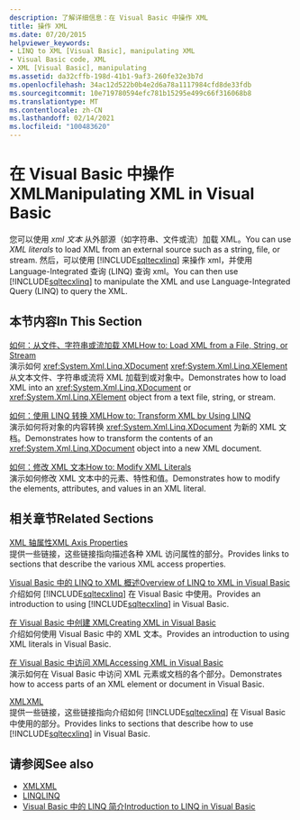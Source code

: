 ```yaml
---
description: 了解详细信息：在 Visual Basic 中操作 XML
title: 操作 XML
ms.date: 07/20/2015
helpviewer_keywords:
- LINQ to XML [Visual Basic], manipulating XML
- Visual Basic code, XML
- XML [Visual Basic], manipulating
ms.assetid: da32cffb-198d-41b1-9af3-260fe32e3b7d
ms.openlocfilehash: 34ac12d522b0b4e2d6a78a1117984cfd8de33fdb
ms.sourcegitcommit: 10e719780594efc781b15295e499c66f316068b8
ms.translationtype: MT
ms.contentlocale: zh-CN
ms.lasthandoff: 02/14/2021
ms.locfileid: "100483620"
---
```

# <a name="manipulating-xml-in-visual-basic"></a><span data-ttu-id="8bcaa-103">在 Visual Basic 中操作 XML</span><span class="sxs-lookup"><span data-stu-id="8bcaa-103">Manipulating XML in Visual Basic</span></span>

<span data-ttu-id="8bcaa-104">您可以使用 *xml 文本* 从外部源（如字符串、文件或流）加载 XML。</span><span class="sxs-lookup"><span data-stu-id="8bcaa-104">You can use *XML literals* to load XML from an external source such as a string, file, or stream.</span></span> <span data-ttu-id="8bcaa-105">然后，可以使用 [!INCLUDE[sqltecxlinq](~/includes/sqltecxlinq-md.md)] 来操作 xml，并使用 Language-Integrated 查询 (LINQ) 查询 xml。</span><span class="sxs-lookup"><span data-stu-id="8bcaa-105">You can then use [!INCLUDE[sqltecxlinq](~/includes/sqltecxlinq-md.md)] to manipulate the XML and use Language-Integrated Query (LINQ) to query the XML.</span></span>  
  
## <a name="in-this-section"></a><span data-ttu-id="8bcaa-106">本节内容</span><span class="sxs-lookup"><span data-stu-id="8bcaa-106">In This Section</span></span>  

 [<span data-ttu-id="8bcaa-107">如何：从文件、字符串或流加载 XML</span><span class="sxs-lookup"><span data-stu-id="8bcaa-107">How to: Load XML from a File, String, or Stream</span></span>](how-to-load-xml-from-a-file-string-or-stream.md)  
 <span data-ttu-id="8bcaa-108">演示如何 <xref:System.Xml.Linq.XDocument> <xref:System.Xml.Linq.XElement> 从文本文件、字符串或流将 XML 加载到或对象中。</span><span class="sxs-lookup"><span data-stu-id="8bcaa-108">Demonstrates how to load XML into an <xref:System.Xml.Linq.XDocument> or <xref:System.Xml.Linq.XElement> object from a text file, string, or stream.</span></span>  
  
 [<span data-ttu-id="8bcaa-109">如何：使用 LINQ 转换 XML</span><span class="sxs-lookup"><span data-stu-id="8bcaa-109">How to: Transform XML by Using LINQ</span></span>](how-to-transform-xml-by-using-linq.md)  
 <span data-ttu-id="8bcaa-110">演示如何将对象的内容转换 <xref:System.Xml.Linq.XDocument> 为新的 XML 文档。</span><span class="sxs-lookup"><span data-stu-id="8bcaa-110">Demonstrates how to transform the contents of an <xref:System.Xml.Linq.XDocument> object into a new XML document.</span></span>  
  
 [<span data-ttu-id="8bcaa-111">如何：修改 XML 文本</span><span class="sxs-lookup"><span data-stu-id="8bcaa-111">How to: Modify XML Literals</span></span>](how-to-modify-xml-literals.md)  
 <span data-ttu-id="8bcaa-112">演示如何修改 XML 文本中的元素、特性和值。</span><span class="sxs-lookup"><span data-stu-id="8bcaa-112">Demonstrates how to modify the elements, attributes, and values in an XML literal.</span></span>  
  
## <a name="related-sections"></a><span data-ttu-id="8bcaa-113">相关章节</span><span class="sxs-lookup"><span data-stu-id="8bcaa-113">Related Sections</span></span>  

 [<span data-ttu-id="8bcaa-114">XML 轴属性</span><span class="sxs-lookup"><span data-stu-id="8bcaa-114">XML Axis Properties</span></span>](../../../language-reference/xml-axis/index.md)  
 <span data-ttu-id="8bcaa-115">提供一些链接，这些链接指向描述各种 XML 访问属性的部分。</span><span class="sxs-lookup"><span data-stu-id="8bcaa-115">Provides links to sections that describe the various XML access properties.</span></span>  
  
 [<span data-ttu-id="8bcaa-116">Visual Basic 中的 LINQ to XML 概述</span><span class="sxs-lookup"><span data-stu-id="8bcaa-116">Overview of LINQ to XML in Visual Basic</span></span>](overview-of-linq-to-xml.md)  
 <span data-ttu-id="8bcaa-117">介绍如何 [!INCLUDE[sqltecxlinq](~/includes/sqltecxlinq-md.md)] 在 Visual Basic 中使用。</span><span class="sxs-lookup"><span data-stu-id="8bcaa-117">Provides an introduction to using [!INCLUDE[sqltecxlinq](~/includes/sqltecxlinq-md.md)] in Visual Basic.</span></span>  
  
 [<span data-ttu-id="8bcaa-118">在 Visual Basic 中创建 XML</span><span class="sxs-lookup"><span data-stu-id="8bcaa-118">Creating XML in Visual Basic</span></span>](creating-xml.md)  
 <span data-ttu-id="8bcaa-119">介绍如何使用 Visual Basic 中的 XML 文本。</span><span class="sxs-lookup"><span data-stu-id="8bcaa-119">Provides an introduction to using XML literals in Visual Basic.</span></span>  
  
 [<span data-ttu-id="8bcaa-120">在 Visual Basic 中访问 XML</span><span class="sxs-lookup"><span data-stu-id="8bcaa-120">Accessing XML in Visual Basic</span></span>](accessing-xml.md)  
 <span data-ttu-id="8bcaa-121">演示如何在 Visual Basic 中访问 XML 元素或文档的各个部分。</span><span class="sxs-lookup"><span data-stu-id="8bcaa-121">Demonstrates how to access parts of an XML element or document in Visual Basic.</span></span>  
  
 [<span data-ttu-id="8bcaa-122">XML</span><span class="sxs-lookup"><span data-stu-id="8bcaa-122">XML</span></span>](index.md)  
 <span data-ttu-id="8bcaa-123">提供一些链接，这些链接指向介绍如何 [!INCLUDE[sqltecxlinq](~/includes/sqltecxlinq-md.md)] 在 Visual Basic 中使用的部分。</span><span class="sxs-lookup"><span data-stu-id="8bcaa-123">Provides links to sections that describe how to use [!INCLUDE[sqltecxlinq](~/includes/sqltecxlinq-md.md)] in Visual Basic.</span></span>  
  
## <a name="see-also"></a><span data-ttu-id="8bcaa-124">请参阅</span><span class="sxs-lookup"><span data-stu-id="8bcaa-124">See also</span></span>

- [<span data-ttu-id="8bcaa-125">XML</span><span class="sxs-lookup"><span data-stu-id="8bcaa-125">XML</span></span>](index.md)
- [<span data-ttu-id="8bcaa-126">LINQ</span><span class="sxs-lookup"><span data-stu-id="8bcaa-126">LINQ</span></span>](../linq/index.md)
- [<span data-ttu-id="8bcaa-127">Visual Basic 中的 LINQ 简介</span><span class="sxs-lookup"><span data-stu-id="8bcaa-127">Introduction to LINQ in Visual Basic</span></span>](../linq/introduction-to-linq.md)

